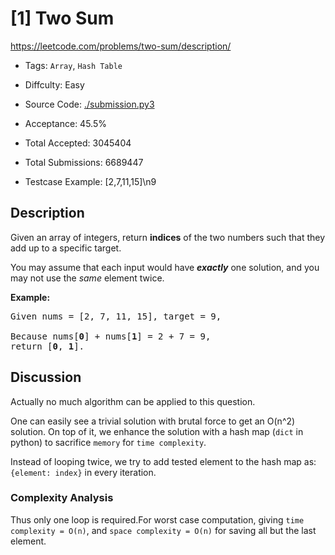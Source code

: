 # [1] Two Sum

<https://leetcode.com/problems/two-sum/description/>

- Tags: `Array`, `Hash Table`

- Diffculty: Easy

- Source Code: [./submission.py3](./submission.py3)

- Acceptance: 45.5%

- Total Accepted: 3045404

- Total Submissions: 6689447

- Testcase Example: [2,7,11,15]\n9

## Description

<p>Given an array of integers, return <strong>indices</strong> of the two numbers such that they add up to a specific target.</p>

<p>You may assume that each input would have <strong><em>exactly</em></strong> one solution, and you may not use the <em>same</em> element twice.</p>

<p><strong>Example:</strong></p>

<pre>
Given nums = [2, 7, 11, 15], target = 9,

Because nums[<strong>0</strong>] + nums[<strong>1</strong>] = 2 + 7 = 9,
return [<strong>0</strong>, <strong>1</strong>].
</pre>

## Discussion

Actually no much algorithm can be applied to this question.

One can easily see a trivial solution with brutal force to get
an O(n^2) solution. On top of it, we enhance the solution with
a hash map (`dict` in python) to sacrifice `memory` for `time complexity`.

Instead of looping twice, we try to add tested element to the hash map as:
`{element: index}` in every iteration.

### Complexity Analysis

Thus only one loop is required.For worst case computation,
giving `time complexity = O(n)`, and `space complexity = O(n)` for saving all
but the last element.
